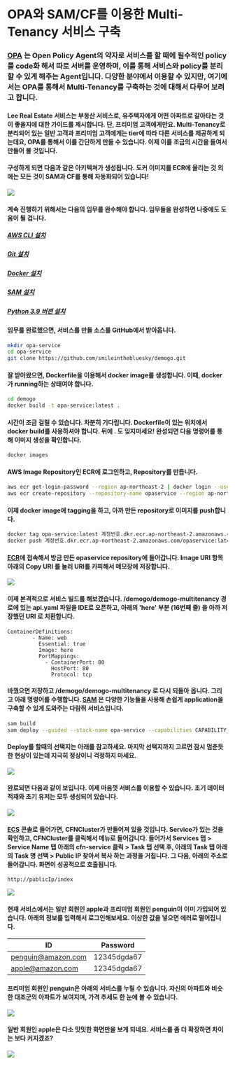 # OPA와 SAM/CF를 이용한 Multi-Tenancy 서비스 구축

###  [OPA](https://www.openpolicyagent.org/) 는 Open Policy Agent의 약자로 서비스를 할 때에 필수적인 policy를 code화 해서 따로 서버를 운영하며, 이를 통해 서비스와 policy를 분리할 수 있게 해주는 Agent입니다. 다양한 분야에서 이용할 수 있지만, 여기에서는 OPA를 통해서 Multi-Tenancy를 구축하는 것에 대해서 다루어 보려고 합니다. 

#### Lee Real Estate 서비스는 부동산 서비스로, 유주택자에게 어떤 아파트로 갈아타는 것이 좋을지에 대한 가이드를 제시합니다. 단, 프리미엄 고객에게만요. Multi-Tenancy로 분리되어 있는 일반 고객과 프리미엄 고객에게는 tier에 따라 다른 서비스를 제공하게 되는데요, OPA를 통해서 이를 간단하게 만들 수 있습니다. 이제 이를 조금의 시간을 들여서 만들어 볼 것입니다.

####  구성하게 되면 다음과 같은 아키텍쳐가 생성됩니다. 도커 이미지를 ECR에 올리는 것 외에는 모든 것이 SAM과 CF를 통해 자동화되어 있습니다! 
<img src="arch.jpeg">

####  계속 진행하기 위해서는 다음의 임무를 완수해야 합니다. 임무들을 완성하면 나중에도 도움이 될 겁니다. 

##### [AWS CLI 설치](https://docs.aws.amazon.com/ko_kr/cli/latest/userguide/getting-started-install.html)
##### [Git 설치](https://github.com/git-guides/install-git)
##### [Docker 설치](https://docs.docker.com/get-docker/)
##### [SAM 설치](https://docs.aws.amazon.com/ko_kr/serverless-application-model/latest/developerguide/serverless-sam-cli-install.html)
##### [Python 3.9 버젼 설치](https://www.python.org/downloads/release/python-3915/)

#### 임무를 완료했으면, 서비스를 만들 소스를 GitHub에서 받아옵니다. 
```bash
mkdir opa-service
cd opa-service
git clone https://github.com/smileinthebluesky/demogo.git
```

#### 잘 받아왔으면, Dockerfile을 이용해서 docker image를 생성합니다. 이때, docker가 running하는 상태여야 합니다.
```bash
cd demogo
docker build -t opa-service:latest . 
```
#### 시간이 조금 걸릴 수 있습니다. 차분히 기다립니다. Dockerfile이 있는 위치에서 docker build를 사용하셔야 합니다. 뒤에 . 도 잊지마세요! 완성되면 다음 명령어를 통해 이미지 생성을 확인합니다.
```bash
docker images
```

#### AWS Image Repository인 ECR에 로그인하고, Repository를 만듭니다.
```bash
aws ecr get-login-password --region ap-northeast-2 | docker login --username AWS --password-stdin 계정번호.dkr.ecr.ap-northeast-2.amazonaws.com
aws ecr create-repository --repository-name opaservice --region ap-northeast-2
```

#### 이제 docker image에 tagging을 하고, 아까 만든 repository로 이미지를 push합니다. 
```bash
docker tag opa-service:latest 계정번호.dkr.ecr.ap-northeast-2.amazonaws.com/opaservice:latest
docker push 계정번호.dkr.ecr.ap-northeast-2.amazonaws.com/opaservice:latest
```

#### [ECR](https://ap-northeast-2.console.aws.amazon.com/ecr/repositories?region=ap-northeast-2)에 접속해서 방금 만든 opaservice repository에 들어갑니다. Image URI 항목 아래의 Copy URI 를 눌러 URI를 카피해서 메모장에 저장합니다.
<img src="ecr.jpg">

#### 이제 본격적으로 서비스 빌드를 해보겠습니다. /demogo/demogo-multitenancy 경로에 있는 api.yaml 파일을 IDE로 오픈하고, 아래의 'here' 부분 (16번째 줄) 을 아까 저장했던 URI 로 치환합니다.
```
ContainerDefinitions:
        - Name: web
          Essential: true
          Image: here
          PortMappings:
            - ContainerPort: 80
              HostPort: 80
              Protocol: tcp
```

#### 바꿨으면 저장하고 /demogo/demogo-multitenancy 로 다시 되돌아 옵니다. 그리고 아래 명령어를 수행합니다. [SAM](https://docs.aws.amazon.com/ko_kr/serverless-application-model/latest/developerguide/what-is-sam.html) 은 다양한 기능들을 사용해 손쉽게 application을 구축할 수 있게 도와주는 다람쥐 서비스입니다.

```bash
sam build
sam deploy --guided --stack-name opa-service --capabilities CAPABILITY_IAM CAPABILITY_AUTO_EXPAND
```

#### Deploy를 할때의 선택지는 아래를 참고하세요. 마지막 선택지까지 고르면 잠시 멈춘듯한 현상이 있는데 지극히 정상이니 걱정하지 마세요.
<img src="sam.jpg">

#### 완료되면 다음과 같이 보입니다. 이제 마음껏 서비스를 이용할 수 있습니다. 초기 데이터 적재와 초기 유저는 모두 생성되어 있습니다.
<img src="done.jpg">

#### [ECS](https://ap-northeast-2.console.aws.amazon.com/ecs/home?region=ap-northeast-2#/clusters) 콘솔로 들어가면, CFNCluster가 만들어져 있을 것입니다. Service가 있는 것을 확인하고, CFNCluster를 클릭해서 메뉴로 들어갑니다. 들어가서 Services 탭 > Service Name 탭 아래의 cfn-service 클릭 > Task 탭 선택 후, 아래의 Task 탭 아래의 Task 명 선택 > Public IP 찾아서 복사 하는 과정을 거칩니다.  그 다음, 아래의 주소로 들어갑니다. 화면이 성공적으로 호출됩니다.

```
http://publicIp/index
```
<img src="main.jpg">

#### 현재 서비스에서는 일반 회원인 apple과 프리미엄 회원인 penguin이 이미 가입되어 있습니다. 아래의 정보를 입력해서 로그인해보세요. 이상한 값을 넣으면 에러로 떨어집니다. 

|ID|Password|
|------|---|
|penguin@amazon.com|12345dgda67|
|apple@amazon.com|12345dgda67|

#### 프리미엄 회원인 penguin은 아래의 서비스를 누릴 수 있습니다. 자신의 아파트와 비슷한 대조군의 아파트가 보여지며, 가격 추세도 한 눈에 볼 수 있습니다.
<img src="penguin.jpg">

#### 일반 회원인 apple은 다소 밋밋한 화면만을 보게 되네요. 서비스를 좀 더 확장하면 차이는 보다 커지겠죠?
<img src="apple.jpg">
